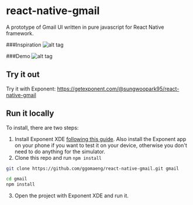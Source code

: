 # react-native-gmail
A prototype of Gmail UI written in pure javascript for React Native framework.

###Inspiration
![alt tag](https://raw.githubusercontent.com/ggomaeng/react-native-gmail/master/inspiration.jpg)

###Demo
![alt tag](https://raw.githubusercontent.com/ggomaeng/react-native-gmail/master/demo.gif)

## Try it out

Try it with Exponent: https://getexponent.com/@sungwoopark95/react-native-gmail

## Run it locally

To install, there are two steps:

1. Install Exponent XDE [following this
guide](https://docs.getexponent.com/versions/latest/introduction/installation.html).
Also install the Exponent app on your phone if you want to test it on
your device, otherwise you don't need to do anything for the simulator.
2. Clone this repo and run `npm install`
  ```bash
  git clone https://github.com/ggomaeng/react-native-gmail.git gmail

  cd gmail
  npm install
  ```
3. Open the project with Exponent XDE and run it.
